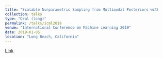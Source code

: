 ```yaml
---
title: "Scalable Nonparametric Sampling from Multimodal Posteriors with the Posterior Bootstrap"
collection: talks
type: "Oral (long)"
permalink: /talks/icml2019
venue: "International Conference on Machine Learning 2019"
date: 2019-01-06
location: "Long Beach, California"
---
```


[Link](https://slideslive.com/38917278/probabilistic-inference)

<!-- This is a description of your talk, which is a markdown files that can be all markdown-ified like any other post. Yay markdown!
 -->